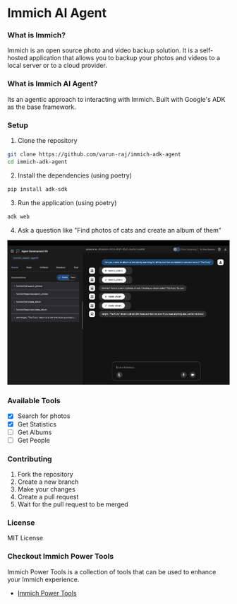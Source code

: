 # Immich AI Agent 

### What is Immich?
Immich is an open source photo and video backup solution. It is a self-hosted application that allows you to backup your photos and videos to a local server or to a cloud provider.

### What is Immich AI Agent?
Its an agentic approach to interacting with Immich. Built with Google's ADK as the base framework.


### Setup

1. Clone the repository

```sh
git clone https://github.com/varun-raj/immich-adk-agent
cd immich-adk-agent
```

2. Install the dependencies (using poetry)

```sh
pip install adk-sdk
```

3. Run the application (using poetry)

```sh
adk web
```

4. Ask a question like "Find photos of cats and create an album of them"

![screenshot.png](./images/screenshot.png)

### Available Tools

- [x] Search for photos
- [x] Get Statistics
- [ ] Get Albums
- [ ] Get People

### Contributing

1. Fork the repository
2. Create a new branch
3. Make your changes
4. Create a pull request
5. Wait for the pull request to be merged

### License
MIT License

### Checkout Immich Power Tools
Immich Power Tools is a collection of tools that can be used to enhance your Immich experience.

- [Immich Power Tools](https://github.com/varun-raj/immich-power-tools)
